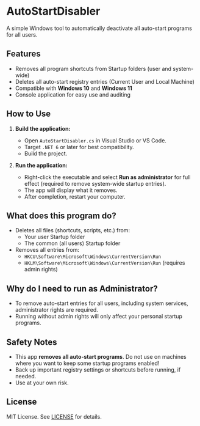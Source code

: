 # AutoStartDisabler

A simple Windows tool to automatically deactivate all auto-start programs for all users.

## Features

- Removes all program shortcuts from Startup folders (user and system-wide)
- Deletes all auto-start registry entries (Current User and Local Machine)
- Compatible with **Windows 10** and **Windows 11**
- Console application for easy use and auditing

## How to Use

1. **Build the application:**
   - Open `AutoStartDisabler.cs` in Visual Studio or VS Code.
   - Target `.NET 6` or later for best compatibility.
   - Build the project.

2. **Run the application:**
   - Right-click the executable and select **Run as administrator** for full effect (required to remove system-wide startup entries).
   - The app will display what it removes.
   - After completion, restart your computer.

## What does this program do?

- Deletes all files (shortcuts, scripts, etc.) from:
  - Your user Startup folder
  - The common (all users) Startup folder
- Removes all entries from:
  - `HKCU\Software\Microsoft\Windows\CurrentVersion\Run`
  - `HKLM\Software\Microsoft\Windows\CurrentVersion\Run` (requires admin rights)

## Why do I need to run as Administrator?

- To remove auto-start entries for all users, including system services, administrator rights are required.
- Running without admin rights will only affect your personal startup programs.

## Safety Notes

- This app **removes all auto-start programs**. Do not use on machines where you want to keep some startup programs enabled!
- Back up important registry settings or shortcuts before running, if needed.
- Use at your own risk.

## License

MIT License. See [LICENSE](LICENSE) for details.
